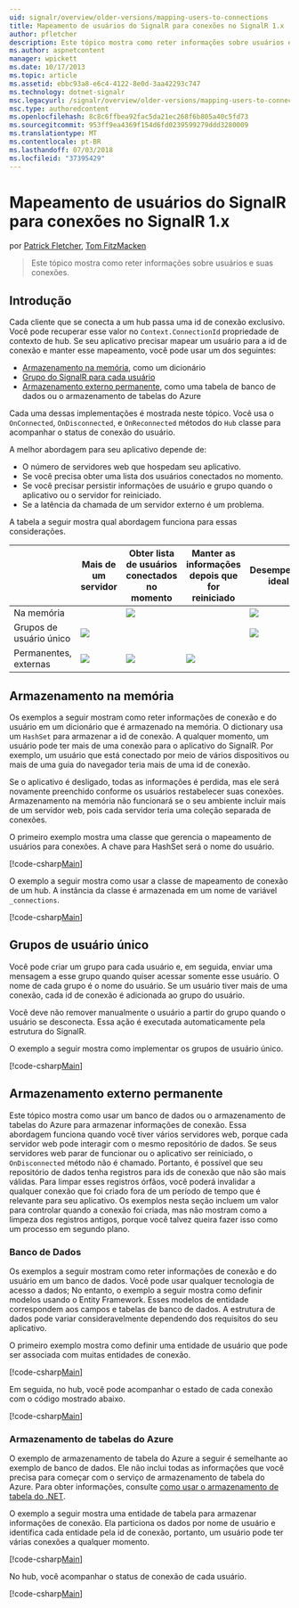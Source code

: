 ```yaml
---
uid: signalr/overview/older-versions/mapping-users-to-connections
title: Mapeamento de usuários do SignalR para conexões no SignalR 1.x | Microsoft Docs
author: pfletcher
description: Este tópico mostra como reter informações sobre usuários e suas conexões.
ms.author: aspnetcontent
manager: wpickett
ms.date: 10/17/2013
ms.topic: article
ms.assetid: ebbc93a8-e6c4-4122-8e0d-3aa42293c747
ms.technology: dotnet-signalr
msc.legacyurl: /signalr/overview/older-versions/mapping-users-to-connections
msc.type: authoredcontent
ms.openlocfilehash: 8c8c6ffbea92fac5da21ec268f6b805a40c5fd73
ms.sourcegitcommit: 953ff9ea4369f154d6fd0239599279ddd3280009
ms.translationtype: MT
ms.contentlocale: pt-BR
ms.lasthandoff: 07/03/2018
ms.locfileid: "37395429"
---
```

<a name="mapping-signalr-users-to-connections-in-signalr-1x"></a>Mapeamento de usuários do SignalR para conexões no SignalR 1.x
====================
por [Patrick Fletcher](https://github.com/pfletcher), [Tom FitzMacken](https://github.com/tfitzmac)

> Este tópico mostra como reter informações sobre usuários e suas conexões.


## <a name="introduction"></a>Introdução

Cada cliente que se conecta a um hub passa uma id de conexão exclusivo. Você pode recuperar esse valor no `Context.ConnectionId` propriedade de contexto de hub. Se seu aplicativo precisar mapear um usuário para a id de conexão e manter esse mapeamento, você pode usar um dos seguintes:

- [Armazenamento na memória](#inmemory), como um dicionário
- [Grupo do SignalR para cada usuário](#groups)
- [Armazenamento externo permanente](#database), como uma tabela de banco de dados ou o armazenamento de tabelas do Azure

Cada uma dessas implementações é mostrada neste tópico. Você usa o `OnConnected`, `OnDisconnected`, e `OnReconnected` métodos do `Hub` classe para acompanhar o status de conexão do usuário.

A melhor abordagem para seu aplicativo depende de:

- O número de servidores web que hospedam seu aplicativo.
- Se você precisa obter uma lista dos usuários conectados no momento.
- Se você precisar persistir informações de usuário e grupo quando o aplicativo ou o servidor for reiniciado.
- Se a latência da chamada de um servidor externo é um problema.

A tabela a seguir mostra qual abordagem funciona para essas considerações.

|  | Mais de um servidor | Obter lista de usuários conectados no momento | Manter as informações depois que for reiniciado | Desempenho ideal |
| --- | --- | --- | --- | --- |
| Na memória |  | ![](mapping-users-to-connections/_static/image1.png) |  | ![](mapping-users-to-connections/_static/image2.png) |
| Grupos de usuário único | ![](mapping-users-to-connections/_static/image3.png) |  |  | ![](mapping-users-to-connections/_static/image4.png) |
| Permanentes, externas | ![](mapping-users-to-connections/_static/image5.png) | ![](mapping-users-to-connections/_static/image6.png) | ![](mapping-users-to-connections/_static/image7.png) |  |

<a id="inmemory"></a>

## <a name="in-memory-storage"></a>Armazenamento na memória

Os exemplos a seguir mostram como reter informações de conexão e do usuário em um dicionário que é armazenado na memória. O dictionary usa um `HashSet` para armazenar a id de conexão. A qualquer momento, um usuário pode ter mais de uma conexão para o aplicativo do SignalR. Por exemplo, um usuário que está conectado por meio de vários dispositivos ou mais de uma guia do navegador teria mais de uma id de conexão.

Se o aplicativo é desligado, todas as informações é perdida, mas ele será novamente preenchido conforme os usuários restabelecer suas conexões. Armazenamento na memória não funcionará se o seu ambiente incluir mais de um servidor web, pois cada servidor teria uma coleção separada de conexões.

O primeiro exemplo mostra uma classe que gerencia o mapeamento de usuários para conexões. A chave para HashSet será o nome do usuário.

[!code-csharp[Main](mapping-users-to-connections/samples/sample1.cs)]

O exemplo a seguir mostra como usar a classe de mapeamento de conexão de um hub. A instância da classe é armazenada em um nome de variável `_connections`.

[!code-csharp[Main](mapping-users-to-connections/samples/sample2.cs)]

<a id="groups"></a>

## <a name="single-user-groups"></a>Grupos de usuário único

Você pode criar um grupo para cada usuário e, em seguida, enviar uma mensagem a esse grupo quando quiser acessar somente esse usuário. O nome de cada grupo é o nome do usuário. Se um usuário tiver mais de uma conexão, cada id de conexão é adicionada ao grupo do usuário.

Você deve não remover manualmente o usuário a partir do grupo quando o usuário se desconecta. Essa ação é executada automaticamente pela estrutura do SignalR.

O exemplo a seguir mostra como implementar os grupos de usuário único.

[!code-csharp[Main](mapping-users-to-connections/samples/sample3.cs)]

<a id="database"></a>

## <a name="permanent-external-storage"></a>Armazenamento externo permanente

Este tópico mostra como usar um banco de dados ou o armazenamento de tabelas do Azure para armazenar informações de conexão. Essa abordagem funciona quando você tiver vários servidores web, porque cada servidor web pode interagir com o mesmo repositório de dados. Se seus servidores web parar de funcionar ou o aplicativo ser reiniciado, o `OnDisconnected` método não é chamado. Portanto, é possível que seu repositório de dados tenha registros para ids de conexão que não são mais válidas. Para limpar esses registros órfãos, você poderá invalidar a qualquer conexão que foi criado fora de um período de tempo que é relevante para seu aplicativo. Os exemplos nesta seção incluem um valor para controlar quando a conexão foi criada, mas não mostram como a limpeza dos registros antigos, porque você talvez queira fazer isso como um processo em segundo plano.

### <a name="database"></a>Banco de Dados

Os exemplos a seguir mostram como reter informações de conexão e do usuário em um banco de dados. Você pode usar qualquer tecnologia de acesso a dados; No entanto, o exemplo a seguir mostra como definir modelos usando o Entity Framework. Esses modelos de entidade correspondem aos campos e tabelas de banco de dados. A estrutura de dados pode variar consideravelmente dependendo dos requisitos do seu aplicativo.

O primeiro exemplo mostra como definir uma entidade de usuário que pode ser associada com muitas entidades de conexão.

[!code-csharp[Main](mapping-users-to-connections/samples/sample4.cs)]

Em seguida, no hub, você pode acompanhar o estado de cada conexão com o código mostrado abaixo.

[!code-csharp[Main](mapping-users-to-connections/samples/sample5.cs)]

### <a name="azure-table-storage"></a>Armazenamento de tabelas do Azure

O exemplo de armazenamento de tabela do Azure a seguir é semelhante ao exemplo de banco de dados. Ele não inclui todas as informações que você precisa para começar com o serviço de armazenamento de tabela do Azure. Para obter informações, consulte [como usar o armazenamento de tabela do .NET](https://azure.microsoft.com/documentation/articles/storage-dotnet-how-to-use-tables/).

O exemplo a seguir mostra uma entidade de tabela para armazenar informações de conexão. Ela particiona os dados por nome de usuário e identifica cada entidade pela id de conexão, portanto, um usuário pode ter várias conexões a qualquer momento.

[!code-csharp[Main](mapping-users-to-connections/samples/sample6.cs)]

No hub, você acompanhar o status de conexão de cada usuário.

[!code-csharp[Main](mapping-users-to-connections/samples/sample7.cs)]
